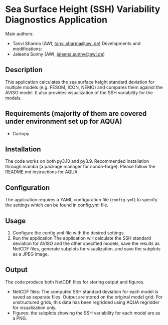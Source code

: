 # Sea Surface Height (SSH) Variability Diagnostics Application

Main authors:
- Tanvi Sharma (AWI, tanvi.sharma@awi.de)
Developments and modifications:
- Jaleena Sunny (AWI, jaleena.sunny@awi.de)

## Description

This application calculates the sea surface height standard deviation for multiple models (e.g. FESOM, ICON, NEMO) and compares them against the AVISO model. It also provides visualization of the SSH variability for the models.

## Requirements (majority of them are covered under environment set up for AQUA)
- Cartopy

## Installation
The code works on both py3.10 and py3.9.  Recommended installation through mamba (a package manager for conda-forge). Please follow the README.md instructions for AQUA.

## Configuration
The application requires a YAML configuration file (`config.yml`) to specify the settings which can be found in config.yml file.

## Usage
1. Configure the config.yml file with the desired settings.
2. Run the application
The application will calculate the SSH standard deviation for AVISO and the other specified models, save the results as NetCDF files, generate subplots for visualization, and save the subplots as a JPEG image.

## Output
The code produce both NetCDF files for storing output and figures. 
- NetCDF files: The computed SSH standard deviation for each model is saved as separate files. 
Output are stored on the original model grid. For unstructured grids, this data has been regridded using AQUA regridder for visualization only.
- Figures: the subplots showing the SSH variability for each model are as a PNG.
